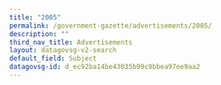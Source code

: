 ```yaml
---
title: "2005"
permalink: /government-gazette/advertisements/2005/
description: ""
third_nav_title: Advertisements
layout: datagovsg-v2-search
default_field: Subject
datagovsg-id: d_ec92ba14be43035b99c9bbea97ee9aa2
---
```

